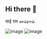 ## Hi there 👋

साई राम சாய்ராம்

![image](https://github.com/harishravi121/harishravi121/assets/39822028/9efca437-087a-44c7-b685-b7004fceaad4)
![image](https://github.com/harishravi121/harishravi121/assets/39822028/3c0fa22c-460c-4e5b-9fca-53366ae95b7f)

